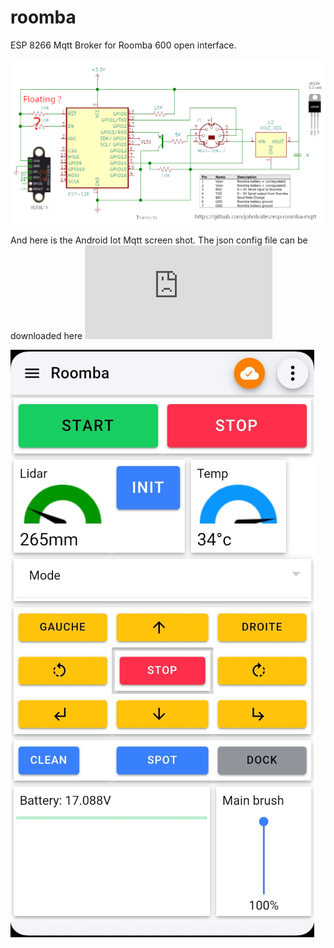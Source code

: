 # roomba
ESP 8266 Mqtt Broker for Roomba 600 open interface.

![Schema](/doc/schema.png)

And here is the Android Iot Mqtt screen shot.
The json config file can be downloaded here ![Json config](https://raw.githubusercontent.com/hsaturn/roomba/main/doc/IotMQTTPanel.json)

![IotMqtt](/doc/IotMqtt.png)
